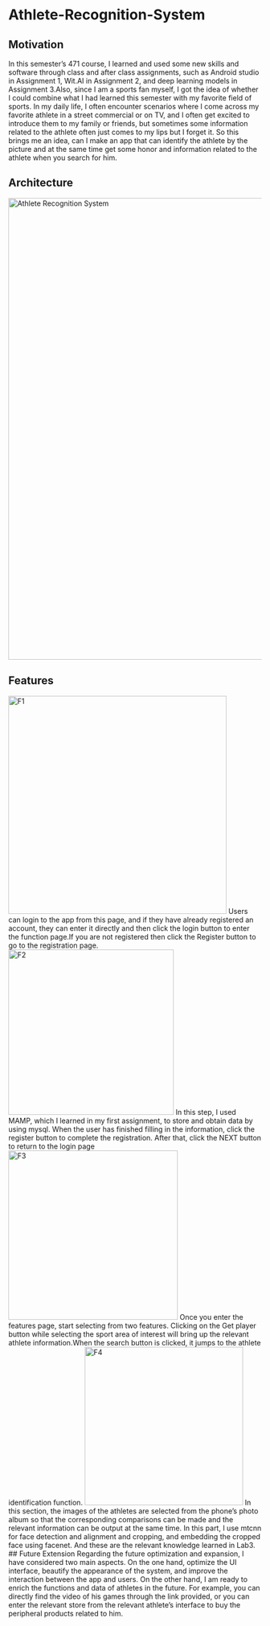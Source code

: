 # Athlete-Recognition-System
## Motivation
In this semester’s 471 course, I learned and used some new skills and software through class and after class assignments, such as Android studio in Assignment 1, Wit.AI in Assignment 2, and deep learning models in Assignment 3.Also, since I am a sports fan myself, I got the idea
of whether I could combine what I had learned this semester with my favorite field of sports.
In my daily life, I often encounter scenarios where I come across my favorite athlete in a street commercial or on TV, and I often get excited
to introduce them to my family or friends, but sometimes some information related to the athlete often just comes to my lips but I forget it. So
this brings me an idea, can I make an app that can identify the athlete by the picture and at the same time get some honor and information related to the athlete when you search for him.
## Architecture
<img width="919" alt="Athlete Recognition System" src="https://user-images.githubusercontent.com/39178053/144961840-186df605-d242-440f-8c29-02c4a2c90513.png">

## Features
<img width="434" alt="F1" src="https://user-images.githubusercontent.com/39178053/144961886-3f676a18-f9f9-4c46-832e-da96f4f1d8f1.png">
Users can login to the app from this page, and if they have already registered an account, they can enter it directly and then click the login
button to enter the function page.If you are not registered then click the Register button to go to the registration page.
<img width="329" alt="F2" src="https://user-images.githubusercontent.com/39178053/144961935-67e53262-c6c4-408a-b2bc-bc5d2a7c1138.png">
In this step, I used MAMP, which I learned in my first assignment, to store and obtain data by using mysql. When the user has finished filling
in the information, click the register button to complete the registration. After that, click the NEXT button to return to the login page
<img width="337" alt="F3" src="https://user-images.githubusercontent.com/39178053/144961984-f0f54faf-281e-4b4e-9877-01bd8d2f6683.png">
Once you enter the features page, start selecting from two features. Clicking on the Get player button while selecting the sport area of interest will bring up the relevant athlete information.When the search button is clicked, it jumps to the athlete identification function.
<img width="315" alt="F4" src="https://user-images.githubusercontent.com/39178053/144962181-6cba13c9-c5a7-4b73-b983-40a1eae7242d.png">
In this section, the images of the athletes are selected from the phone’s photo album so that the corresponding comparisons can be made and
the relevant information can be output at the same time. In this part, I use mtcnn for face detection and alignment and cropping, and
embedding the cropped face using facenet. And these are the relevant knowledge learned in Lab3.
## Future Extension
Regarding the future optimization and expansion, I have considered two main aspects. On the one hand, optimize the UI interface,
beautify the appearance of the system, and improve the interaction between the app and users. On the other hand, I am ready to enrich
the functions and data of athletes in the future. For example, you can directly find the video of his games through the link provided, or you
can enter the relevant store from the relevant athlete’s interface to buy the peripheral products related to him.
